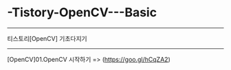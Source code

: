 # -Tistory-OpenCV---Basic
-----------------------------------

티스토리[OpenCV] 기초다지기

-----------------------------------

[OpenCV]01.OpenCV 시작하기 => (https://goo.gl/hCqZA2)
